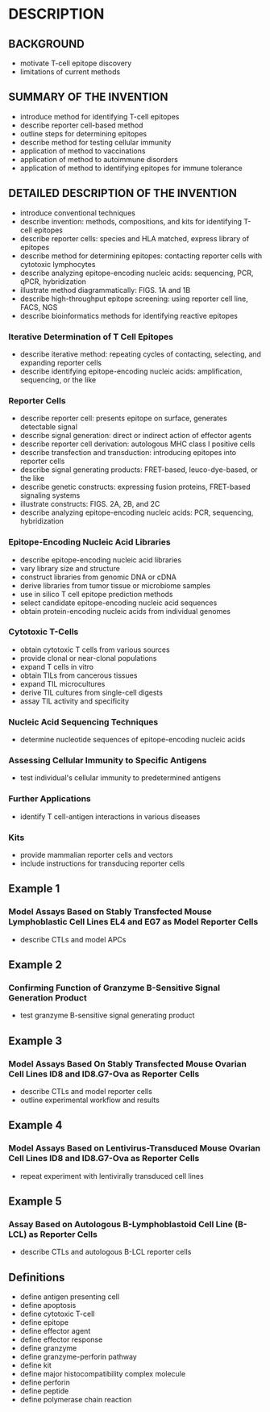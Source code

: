 # DESCRIPTION

## BACKGROUND

- motivate T-cell epitope discovery
- limitations of current methods

## SUMMARY OF THE INVENTION

- introduce method for identifying T-cell epitopes
- describe reporter cell-based method
- outline steps for determining epitopes
- describe method for testing cellular immunity
- application of method to vaccinations
- application of method to autoimmune disorders
- application of method to identifying epitopes for immune tolerance

## DETAILED DESCRIPTION OF THE INVENTION

- introduce conventional techniques
- describe invention: methods, compositions, and kits for identifying T-cell epitopes
- describe reporter cells: species and HLA matched, express library of epitopes
- describe method for determining epitopes: contacting reporter cells with cytotoxic lymphocytes
- describe analyzing epitope-encoding nucleic acids: sequencing, PCR, qPCR, hybridization
- illustrate method diagrammatically: FIGS. 1A and 1B
- describe high-throughput epitope screening: using reporter cell line, FACS, NGS
- describe bioinformatics methods for identifying reactive epitopes

### Iterative Determination of T Cell Epitopes

- describe iterative method: repeating cycles of contacting, selecting, and expanding reporter cells
- describe identifying epitope-encoding nucleic acids: amplification, sequencing, or the like

### Reporter Cells

- describe reporter cell: presents epitope on surface, generates detectable signal
- describe signal generation: direct or indirect action of effector agents
- describe reporter cell derivation: autologous MHC class I positive cells
- describe transfection and transduction: introducing epitopes into reporter cells
- describe signal generating products: FRET-based, leuco-dye-based, or the like
- describe genetic constructs: expressing fusion proteins, FRET-based signaling systems
- illustrate constructs: FIGS. 2A, 2B, and 2C
- describe analyzing epitope-encoding nucleic acids: PCR, sequencing, hybridization

### Epitope-Encoding Nucleic Acid Libraries

- describe epitope-encoding nucleic acid libraries
- vary library size and structure
- construct libraries from genomic DNA or cDNA
- derive libraries from tumor tissue or microbiome samples
- use in silico T cell epitope prediction methods
- select candidate epitope-encoding nucleic acid sequences
- obtain protein-encoding nucleic acids from individual genomes

### Cytotoxic T-Cells

- obtain cytotoxic T cells from various sources
- provide clonal or near-clonal populations
- expand T cells in vitro
- obtain TILs from cancerous tissues
- expand TIL microcultures
- derive TIL cultures from single-cell digests
- assay TIL activity and specificity

### Nucleic Acid Sequencing Techniques

- determine nucleotide sequences of epitope-encoding nucleic acids

### Assessing Cellular Immunity to Specific Antigens

- test individual's cellular immunity to predetermined antigens

### Further Applications

- identify T cell-antigen interactions in various diseases

### Kits

- provide mammalian reporter cells and vectors
- include instructions for transducing reporter cells

## Example 1

### Model Assays Based on Stably Transfected Mouse Lymphoblastic Cell Lines EL4 and EG7 as Model Reporter Cells

- describe CTLs and model APCs

## Example 2

### Confirming Function of Granzyme B-Sensitive Signal Generation Product

- test granzyme B-sensitive signal generating product

## Example 3

### Model Assays Based On Stably Transfected Mouse Ovarian Cell Lines ID8 and ID8.G7-Ova as Reporter Cells

- describe CTLs and model reporter cells
- outline experimental workflow and results

## Example 4

### Model Assays Based on Lentivirus-Transduced Mouse Ovarian Cell Lines ID8 and ID8.G7-Ova as Reporter Cells

- repeat experiment with lentivirally transduced cell lines

## Example 5

### Assay Based on Autologous B-Lymphoblastoid Cell Line (B-LCL) as Reporter Cells

- describe CTLs and autologous B-LCL reporter cells

## Definitions

- define antigen presenting cell
- define apoptosis
- define cytotoxic T-cell
- define epitope
- define effector agent
- define effector response
- define granzyme
- define granzyme-perforin pathway
- define kit
- define major histocompatibility complex molecule
- define perforin
- define peptide
- define polymerase chain reaction


